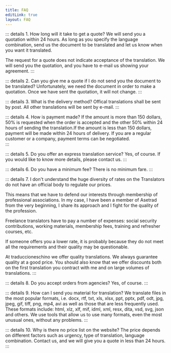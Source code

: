 ```yaml
---
title: FAQ
editLink: true
layout: FAQ
---
```


::: details 1. How long will it take to get a quote?
We will send you a quotation within 24 hours. As long as you specify the language combination, send us the document to be translated and let us know when you want it translated. 

The request for a quote does not indicate acceptance of the translation. We will send you the quotation, and you have to e-mail us showing your agreement. 
:::

::: details 2. Can you give me a quote if I do not send you the document to be translated?
Unfortunately, we need the document in order to make a quotation. Once we have sent the quotation, it will not change. 
:::

::: details 3. What is the delivery method?
Offical translations shall be sent by post. All other translations will be sent by e-mail. 
:::

::: details 4. How is payment made?
If the amount is more than 150 dollars, 50% is requested when the order is accepted and the other 50% within 24 hours of sending the translation.If the amount is less than 150 dollars, payment will be made within 24 hours of delivery. 
If you are a regular customer or a company, payment terms can be negotiated.  
:::

::: details 5. Do you offer an express translation service?
Yes, of course. If you would like to know more details, please contact us. 
:::

::: details 6. Do you have a minimum fee?
There is no minimum fare. 
:::

::: details 7. I don't understand the huge diversity of rates on the Translators do not have an official body to regulate our prices.  

This means that we have to defend our interests through membership of professional associations. In my case, I have been a member of Asetrad from the very beginning, I share its approach and I fight for the quality of the profession.

Freelance translators have to pay a number of expenses: social security contributions, working materials, membership fees, training and refresher courses, etc.

If someone offers you a lower rate, it is probably because they do not meet all the requirements and their quality may be questionable. 

At traduccioneschino we offer quality translations.  We always guarantee quality at a good price. You should also know that we offer discounts both on the first translation you contract with me and on large volumes of translations.
:::

::: details 8. Do you accept orders from agencies?
Yes, of course. 
:::

::: details 9. How can I send you material for translation?
We translate files in the most popular formats, i.e. docx, rtf, txt, xls, xlsx, ppt, pptx, pdf, odt, jpg, jpeg, gif, tiff, png, mp4, avi as well as those that are less frequently used. These formats include: html, xlz, xlf, mif, idml, xml, resx, dita, vsd, svg, json and others. We use tools that allow us to use many formats, even the most unusual ones, without any problems.
:::

::: details 10. Why is there no price list on the website?
The price depends on different factors such as urgency, type of translation, language combination. Contact us, and we will give you a quote in less than 24 hours. 
:::